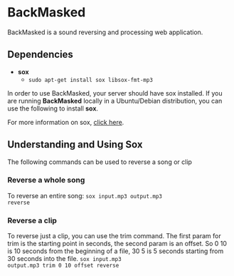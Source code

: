 # BackMasked
BackMasked is a sound reversing and processing web application.

## Dependencies
<ul>
  <li>
    <strong>sox</strong>
    <ul>
      <li><code>sudo apt-get install sox libsox-fmt-mp3</code></li>
    </ul>
  </li>
</ul>

In order to use BackMasked, your server should have sox installed. If you are running 
<strong>BackMasked</strong> locally in a Ubuntu/Debian distribution, you can use the 
following to install <strong>sox</strong>.

For more information on sox, <a href="http://sourceforge.net/projects/sox/">click here</a>.

## Understanding and Using Sox

The following commands can be used to reverse a song or clip

### Reverse a whole song
To reverse an entire song:
<code>sox input.mp3 output.mp3 reverse</code>

### Reverse a clip
To reverse just a clip, you can use the trim command. The first param for trim is the 
starting point in seconds, the second param is an offset. So 0 10 is 10 seconds from 
the beginning of a file, 30 5 is 5 seconds starting from 30 seconds into the file.
<code>sox input.mp3 output.mp3 trim 0 10 offset reverse</code>